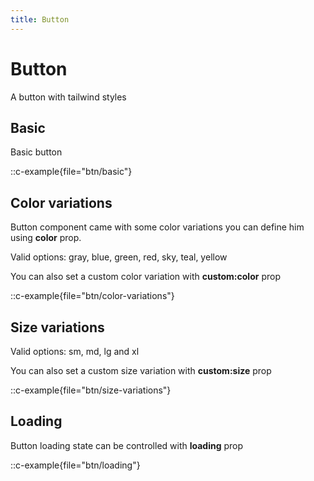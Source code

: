 ```yaml
---
title: Button
---
```

# Button

A button with tailwind styles

## Basic

Basic button

::c-example{file="btn/basic"}

## Color variations

Button component came with some color variations you can define him using **color** prop.

Valid options: gray, blue, green, red, sky, teal, yellow
  
You can also set a custom color variation with **custom:color** prop

::c-example{file="btn/color-variations"}

## Size variations

Valid options: sm, md, lg and xl

You can also set a custom size variation with **custom:size** prop

::c-example{file="btn/size-variations"}

## Loading

Button loading state can be controlled with **loading** prop

::c-example{file="btn/loading"}
